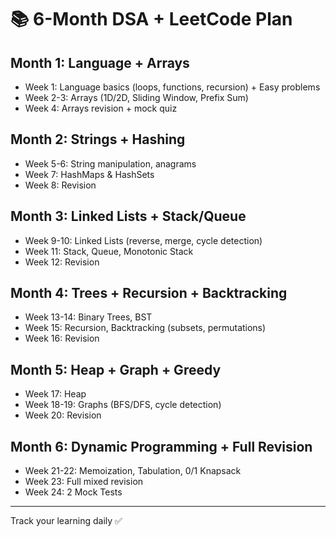 # 📚 6-Month DSA + LeetCode Plan

## Month 1: Language + Arrays
- Week 1: Language basics (loops, functions, recursion) + Easy problems
- Week 2-3: Arrays (1D/2D, Sliding Window, Prefix Sum)
- Week 4: Arrays revision + mock quiz

## Month 2: Strings + Hashing
- Week 5-6: String manipulation, anagrams
- Week 7: HashMaps & HashSets
- Week 8: Revision

## Month 3: Linked Lists + Stack/Queue
- Week 9-10: Linked Lists (reverse, merge, cycle detection)
- Week 11: Stack, Queue, Monotonic Stack
- Week 12: Revision

## Month 4: Trees + Recursion + Backtracking
- Week 13-14: Binary Trees, BST
- Week 15: Recursion, Backtracking (subsets, permutations)
- Week 16: Revision

## Month 5: Heap + Graph + Greedy
- Week 17: Heap
- Week 18-19: Graphs (BFS/DFS, cycle detection)
- Week 20: Revision

## Month 6: Dynamic Programming + Full Revision
- Week 21-22: Memoization, Tabulation, 0/1 Knapsack
- Week 23: Full mixed revision
- Week 24: 2 Mock Tests

---
Track your learning daily ✅
